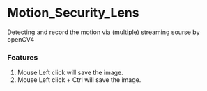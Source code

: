 # Motion_Security_Lens
Detecting and record the motion via (multiple) streaming sourse by openCV4


### Features
1. Mouse Left click will save the image.
2. Mouse Left click + Ctrl will save the image.
